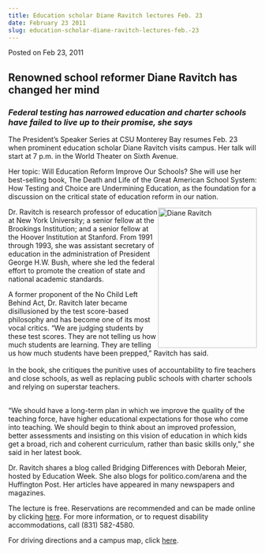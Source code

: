 ```yaml
---
title: Education scholar Diane Ravitch lectures Feb. 23
date: February 23 2011
slug: education-scholar-diane-ravitch-lectures-feb.-23
---
```





<span class="date">Posted on Feb 23, 2011    </span>
<h2>Renowned school reformer Diane Ravitch has changed her
mind</h2>
<h3><em>Federal testing has narrowed education and charter schools
have failed to live up to their promise, she says</em></h3>
<p>The President&#x2019;s Speaker Series at CSU Monterey Bay resumes Feb.
23 when prominent education scholar Diane Ravitch visits campus.
Her talk will start at 7 p.m. in the World Theater on Sixth
Avenue.</p>
<p>Her topic: Will Education Reform Improve Our Schools? She will
use her best-selling book, The Death and Life of the Great American
School System: How Testing and Choice are Undermining Education, as
the foundation for a discussion on the critical state of education
reform in our nation.</p>
<p><img alt="Diane Ravitch" src="http://news.csumb.edu/sites/default/files/65/attachments/news/images/ravitch_diane.jpg" style="float:right; width:200px; height:284px">Dr. Ravitch is
research professor of education at New York University; a senior
fellow at the Brookings Institution; and a senior fellow at the
Hoover Institution at Stanford. From 1991 through 1993, she was
assistant secretary of education in the administration of President
George H.W. Bush, where she led the federal effort to promote the
creation of state and national academic standards.</img></p>
<p>A former proponent of the No Child Left Behind Act, Dr. Ravitch
later became disillusioned by the test score-based philosophy and
has become one of its most vocal critics. &#x201C;We are judging students
by these test scores. They are not telling us how much students are
learning. They are telling us how much students have been prepped,&#x201D;
Ravitch has said.<br>
<br>
In the book, she critiques the punitive uses of accountability to
fire teachers and close schools, as well as replacing public
schools with charter schools and relying on superstar teachers.</br></br></p>
<p>&#x201C;We should have a long-term plan in which we improve the quality
of the teaching force, have higher educational expectations for
those who come into teaching. We should begin to think about an
improved profession, better assessments and insisting on this
vision of education in which kids get a broad, rich and coherent
curriculum, rather than basic skills only,&#x201D; she said in her latest
book.</p>
<p>Dr. Ravitch shares a blog called Bridging Differences with
Deborah Meier, hosted by Education Week. She also blogs for
politico.com/arena and the Huffington Post. Her articles have
appeared in many newspapers and magazines.</p>
<p>The lecture is free. Reservations are recommended and can be
made online by clicking <a href="http://rsvp.csumb.edu/index.php?eid=70" rel="nofollow">here</a>.
For more information, or to request disability accommodations, call
(831) 582-4580.</p>
<p>For driving directions and a campus map, click <a href="http://csumb.edu/map." rel="nofollow">here</a>.</p>
<p><br>
&#xA0;</br></p>





